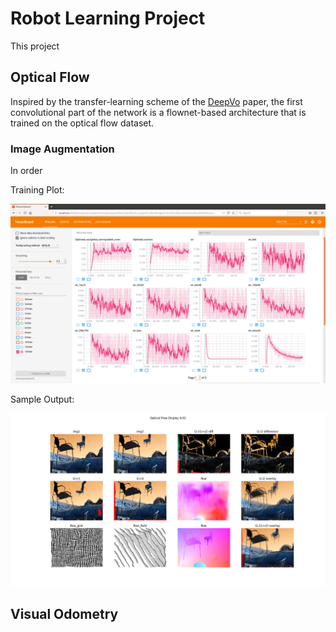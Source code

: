 # Robot Learning Project

This project

## Optical Flow

Inspired by the transfer-learning scheme of the [DeepVo](TODO) paper, the first convolutional part of the network
is a flownet-based architecture that is trained on the optical flow dataset.

### Image Augmentation

In order

Training Plot:

![train](figs/train_plot.png)

Sample Output:

![sample](figs/sample_output.png)

## Visual Odometry
